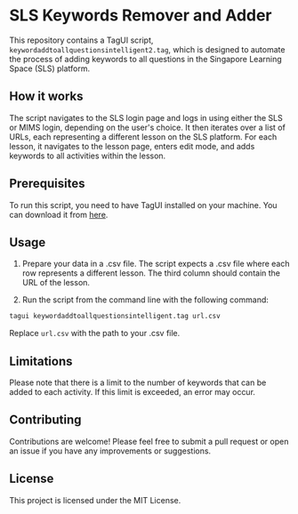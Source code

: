 # SLS Keywords Remover and Adder

This repository contains a TagUI script, `keywordaddtoallquestionsintelligent2.tag`, which is designed to automate the process of adding keywords to all questions in the Singapore Learning Space (SLS) platform.

## How it works

The script navigates to the SLS login page and logs in using either the SLS or MIMS login, depending on the user's choice. It then iterates over a list of URLs, each representing a different lesson on the SLS platform. For each lesson, it navigates to the lesson page, enters edit mode, and adds keywords to all activities within the lesson.

## Prerequisites

To run this script, you need to have TagUI installed on your machine. You can download it from [here](https://github.com/kelaberetiv/TagUI).

## Usage

1. Prepare your data in a .csv file. The script expects a .csv file where each row represents a different lesson. The third column should contain the URL of the lesson.

2. Run the script from the command line with the following command:

```bash
tagui keywordaddtoallquestionsintelligent.tag url.csv
```

Replace `url.csv` with the path to your .csv file.

## Limitations

Please note that there is a limit to the number of keywords that can be added to each activity. If this limit is exceeded, an error may occur.

## Contributing

Contributions are welcome! Please feel free to submit a pull request or open an issue if you have any improvements or suggestions.

## License

This project is licensed under the MIT License.
